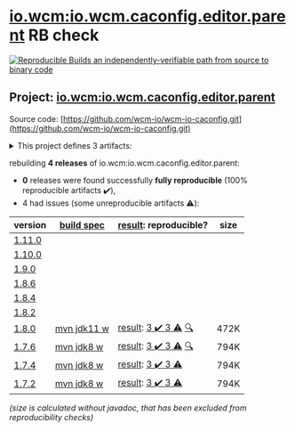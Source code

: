 [io.wcm:io.wcm.caconfig.editor.parent](https://search.maven.org/artifact/io.wcm/io.wcm.caconfig.editor.parent/) RB check
=======

[![Reproducible Builds](https://reproducible-builds.org/images/logos/rb.svg) an independently-verifiable path from source to binary code](https://reproducible-builds.org/)

## Project: [io.wcm:io.wcm.caconfig.editor.parent](https://search.maven.org/artifact/io.wcm/io.wcm.caconfig.editor.parent/)

Source code: [https://github.com/wcm-io/wcm-io-caconfig.git](https://github.com/wcm-io/wcm-io-caconfig.git)

<details><summary>This project defines 3 artifacts:</summary>

* [io.wcm:io.wcm.caconfig.editor](https://search.maven.org/artifact/io.wcm/io.wcm.caconfig.editor/)
* [io.wcm:io.wcm.caconfig.editor.package](https://search.maven.org/artifact/io.wcm/io.wcm.caconfig.editor.package/)
* [io.wcm:io.wcm.caconfig.editor.parent](https://search.maven.org/artifact/io.wcm/io.wcm.caconfig.editor.parent/)
</details>

rebuilding **4 releases** of io.wcm:io.wcm.caconfig.editor.parent:
- **0** releases were found successfully **fully reproducible** (100% reproducible artifacts :heavy_check_mark:),
- 4 had issues (some unreproducible artifacts :warning:):

| version | [build spec](/BUILDSPEC.md) | [result](https://reproducible-builds.org/docs/jvm/): reproducible? | size |
| -- | --------- | ------ | -- |
| [1.11.0](https://search.maven.org/artifact/io.wcm/io.wcm.caconfig.editor.parent/1.11.0/pom) | | | |
| [1.10.0](https://search.maven.org/artifact/io.wcm/io.wcm.caconfig.editor.parent/1.10.0/pom) | | | |
| [1.9.0](https://search.maven.org/artifact/io.wcm/io.wcm.caconfig.editor.parent/1.9.0/pom) | | | |
| [1.8.6](https://search.maven.org/artifact/io.wcm/io.wcm.caconfig.editor.parent/1.8.6/pom) | | | |
| [1.8.4](https://search.maven.org/artifact/io.wcm/io.wcm.caconfig.editor.parent/1.8.4/pom) | | | |
| [1.8.2](https://search.maven.org/artifact/io.wcm/io.wcm.caconfig.editor.parent/1.8.2/pom) | | | |
| [1.8.0](https://search.maven.org/artifact/io.wcm/io.wcm.caconfig.editor.parent/1.8.0/pom) | [mvn jdk11 w](wcm-caconfig-editor-1.8.0.buildspec) | [result](io.wcm.caconfig.editor.parent-1.8.0.buildinfo): [3 :heavy_check_mark:  3 :warning:](io.wcm.caconfig.editor.parent-1.8.0.buildcompare) [:mag:](https://github.com/jvm-repo-rebuild/reproducible-central/blob/master/content/io/wcm/caconfig/io.wcm.caconfig.editor.parent-1.8.0.diffoscope) | 472K |
| [1.7.6](https://search.maven.org/artifact/io.wcm/io.wcm.caconfig.editor.parent/1.7.6/pom) | [mvn jdk8 w](wcm-caconfig-editor-1.7.6.buildspec) | [result](io.wcm.caconfig.editor.parent-1.7.6.buildinfo): [3 :heavy_check_mark:  3 :warning:](io.wcm.caconfig.editor.parent-1.7.6.buildcompare) [:mag:](https://github.com/jvm-repo-rebuild/reproducible-central/blob/master/content/io/wcm/caconfig/io.wcm.caconfig.editor.parent-1.7.6.diffoscope) | 794K |
| [1.7.4](https://search.maven.org/artifact/io.wcm/io.wcm.caconfig.editor.parent/1.7.4/pom) | [mvn jdk8 w](wcm-caconfig-editor-1.7.4.buildspec) | [result](io.wcm.caconfig.editor.parent-1.7.4.buildinfo): [3 :heavy_check_mark:  3 :warning:](io.wcm.caconfig.editor.parent-1.7.4.buildcompare) | 794K |
| [1.7.2](https://search.maven.org/artifact/io.wcm/io.wcm.caconfig.editor.parent/1.7.2/pom) | [mvn jdk8 w](wcm-caconfig-editor-1.7.2.buildspec) | [result](io.wcm.caconfig.editor.parent-1.7.2.buildinfo): [3 :heavy_check_mark:  3 :warning:](io.wcm.caconfig.editor.parent-1.7.2.buildcompare) | 794K |

<i>(size is calculated without javadoc, that has been excluded from reproducibility checks)</i>
